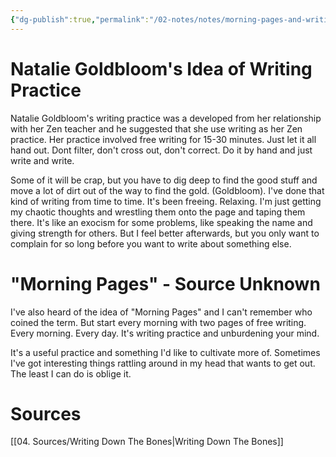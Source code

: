 ```yaml
---
{"dg-publish":true,"permalink":"/02-notes/notes/morning-pages-and-writing-practice/","tags":["Note"],"created":"2023-12-08T11:27:51.000-04:00","updated":"2024-07-03T10:59:57.289-03:00"}
---
```


# Natalie Goldbloom's Idea of Writing Practice

Natalie Goldbloom's writing practice was a developed from her relationship with her Zen teacher and he suggested that she use writing as her Zen practice. Her practice involved free writing for 15-30 minutes. Just let it all hand out. Dont filter, don't cross  out, don't correct. Do it by hand and just write and write. 

Some of it will be crap, but you have to dig deep to find the good stuff and move a lot of dirt out of the way to find the gold. (Goldbloom). I've done that kind of writing from time to time. It's been freeing.  Relaxing. I'm just getting my chaotic thoughts and wrestling them onto the page and taping them there. It's like an exocism for some problems, like speaking the name and giving strength for others. But I feel better afterwards, but you only want to complain for so long before you want to write about something else. 

# "Morning Pages" - Source Unknown
I've also heard of the idea of "Morning Pages" and I can't remember who coined the term. But start every morning with two pages of free writing. Every morning. Every day. It's writing practice and unburdening your mind. 

It's a useful practice and something I'd like to cultivate more of. Sometimes I've got interesting things rattling around in my head that wants to get out. The least I can do is oblige it. 


# Sources
[[04. Sources/Writing Down The Bones\|Writing Down The Bones]]